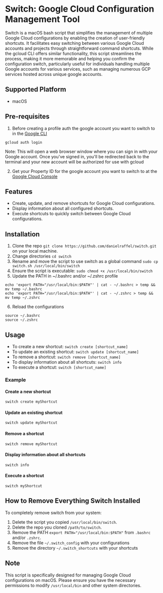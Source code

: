 # Switch: Google Cloud Configuration Management Tool

Switch is a macOS bash script that simplifies the management of multiple Google Cloud configurations by enabling the creation of user-friendly shortcuts. It facilitates easy switching between various Google Cloud accounts and projects through straightforward command shortcuts. While the gcloud CLI offers similar functionality, this script streamlines the process, making it more memorable and helping you confirm the configuration switch, particularly useful for individuals handling multiple Google accounts for various services, such as managing numerous GCP services hosted across unique google accounts.

## Supported Platform
- macOS

## Pre-requisites
1. Before creating a profile auth the google account you want to switch to in the [Google CLI](https://cloud.google.com/sdk/gcloud#download_and_install_the)
```
gcloud auth login
```
Note: This will open a web browser window where you can sign in with your Google account.
Once you've signed in, you'll be redirected back to the terminal and your new account will be authorized for use with gcloud

2. Get your Property ID for the google account you want to switch to at the [Google Cloud Console](http://console.cloud.google.com)
 
## Features
- Create, update, and remove shortcuts for Google Cloud configurations.
- Display information about all configured shortcuts.
- Execute shortcuts to quickly switch between Google Cloud configurations.

## Installation
1. Clone the repo `git clone https://github.com/danielraffel/switch.git` on your local machine.
2. Change directories `cd switch`
3. Rename and move the script to use switch as a global command `sudo cp switch.sh /usr/local/bin/switch`
4. Ensure the script is executable: `sudo chmod +x /usr/local/bin/switch`
5. Update the PATH in ~/.bashrc and/or ~/.zshrc profile
```
echo 'export PATH="/usr/local/bin:$PATH"' | cat - ~/.bashrc > temp && mv temp ~/.bashrc
echo 'export PATH="/usr/local/bin:$PATH"' | cat - ~/.zshrc > temp && mv temp ~/.zshrc
```
6. Reload the configurations
```
source ~/.bashrc
source ~/.zshrc
```

## Usage
- To create a new shortcut: `switch create [shortcut_name]`
- To update an existing shortcut: `switch update [shortcut_name]`
- To remove a shortcut: `switch remove [shortcut_name]`
- To display information about all shortcuts: `switch info`
- To execute a shortcut: `switch [shortcut_name]`

### Example
#### Create a new shortcut
`switch create myShortcut`

#### Update an existing shortcut
`switch update myShortcut`

#### Remove a shortcut
`switch remove myShortcut`

#### Display information about all shortcuts
`switch info`

#### Execute a shortcut
`switch myShortcut`

## How to Remove Everything Switch Installed
To completely remove switch from your system:
1. Delete the script you copied `/usr/local/bin/switch`.
2. Delete the repo you cloned `/path/to/switch`.
3. Remove the PATH `export PATH="/usr/local/bin:$PATH"` from `.bashrc` and/or `.zshrc`.
4. Remove the file `~/.switch_config` with your configurations
5. Remove the directory `~/.switch_shortcuts` with your shortcuts

## Note
This script is specifically designed for managing Google Cloud configurations on macOS. Please ensure you have the necessary permissions to modify `/usr/local/bin` and other system directories.

